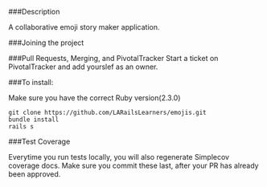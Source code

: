 ###Description

A collaborative emoji story maker application.

###Joining the project

###Pull Requests, Merging, and PivotalTracker
Start a ticket on PivotalTracker and add yourslef as an owner.

###To install:

Make sure you have the correct Ruby version(2.3.0)
```
git clone https://github.com/LARailsLearners/emojis.git
bundle install
rails s
```

###Test Coverage

Everytime you run tests locally, you will also regenerate Simplecov
coverage docs. Make sure you commit these last, after your PR has
already been approved.
